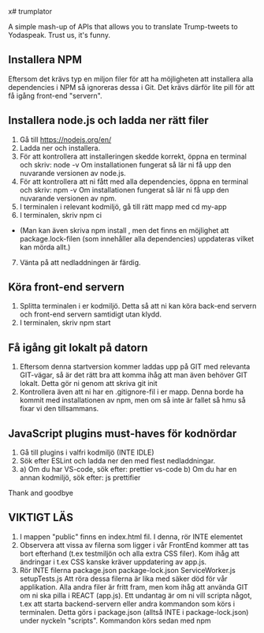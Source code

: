 x# trumplator

A simple mash-up of APIs that allows you to translate Trump-tweets to Yodaspeak. Trust us, it's funny.

## Installera NPM

Eftersom det krävs typ en miljon filer för att ha möjligheten att installera
alla dependencies i NPM så ignoreras dessa i Git. Det krävs därför lite pill för att få igång front-end "servern".

## Installera node.js och ladda ner rätt filer

1. Gå till https://nodejs.org/en/
2. Ladda ner och installera.
3. För att kontrollera att installeringen skedde korrekt, öppna en terminal och skriv:
   node -v
   Om installationen fungerat så lär ni få upp den nuvarande versionen av node.js.
4. För att kontrollera att ni fått med alla dependencies, öppna en terminal och skriv:
   npm -v
   Om installationen fungerat så lär ni få upp den nuvarande versionen av npm.
5. I terminalen i relevant kodmiljö, gå till rätt mapp med
   cd my-app
6. I terminalen, skriv
   npm ci

- (Man kan även skriva
  npm install
  , men det finns en möjlighet att package.lock-filen (som innehåller alla dependencies) uppdateras vilket kan mörda allt.)

7. Vänta på att nedladdningen är färdig.

## Köra front-end servern

1. Splitta terminalen i er kodmiljö. Detta så att ni kan köra back-end servern och front-end servern samtidigt utan klydd.
2. I terminalen, skriv
   npm start

## Få igång git lokalt på datorn

1. Eftersom denna startversion kommer laddas upp på GIT med relevanta GIT-vägar, så är det rätt bra att komma ihåg att man även behöver GIT lokalt.
   Detta gör ni genom att skriva
   git init
2. Kontrollera även att ni har en .gitignore-fil i er mapp. Denna borde ha kommit med installationen av npm, men om så inte är fallet så hmu så fixar vi den tillsammans.

## JavaScript plugins must-haves för kodnördar

1. Gå till plugins i valfri kodmiljö (INTE IDLE)
2. Sök efter
   ESLint
   och ladda ner den med flest nedladdningar.
3. a) Om du har VS-code, sök efter:
   prettier vs-code
   b) Om du har en annan kodmiljö, sök efter:
   js prettifier

Thank and goodbye

## VIKTIGT LÄS

1. I mappen "public" finns en index.html fil. I denna, rör INTE elementet <root>
2. Observera att vissa av filerna som ligger i vår FrontEnd kommer att tas bort efterhand (t.ex testmiljön och alla extra CSS filer). Kom ihåg att ändringar i t.ex CSS kanske kräver uppdatering av app.js.
3. Rör INTE filerna
   package.json
   package-lock.json
   ServiceWorker.js
   setupTests.js
   Att röra dessa filerna är lika med säker död för vår applikation. Alla andra filer är fritt fram, men kom ihåg att använda GIT om ni ska pilla i REACT (app.js).
   Ett undantag är om ni vill scripta något, t.ex att starta backend-servern eller andra kommandon som körs i terminalen. Detta görs i package.json (alltså INTE i package-lock.json) under nyckeln "scripts". Kommandon körs sedan med
   npm <scriptname>
